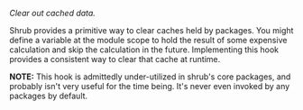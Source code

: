 *Clear out cached data.*

Shrub provides a primitive way to clear caches held by packages. You might
define a variable at the module scope to hold the result of some expensive
calculation and skip the calculation in the future. Implementing this hook
provides a consistent way to clear that cache at runtime.

**NOTE:** This hook is admittedly under-utilized in shrub's core packages, and
probably isn't very useful for the time being. It's never even invoked by any
packages by default.
